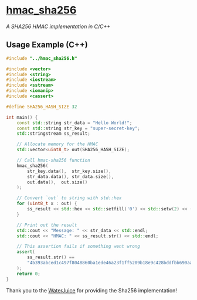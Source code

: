 # [hmac_sha256](https://github.com/h5p9sl/hmac_sha256)
*A SHA256 HMAC implementation in C/C++*

## Usage Example (C++)
```cpp
#include "../hmac_sha256.h"

#include <vector>
#include <string>
#include <iostream>
#include <sstream>
#include <iomanip>
#include <cassert>

#define SHA256_HASH_SIZE 32

int main() {
    const std::string str_data = "Hello World!";
    const std::string str_key = "super-secret-key";
    std::stringstream ss_result;

    // Allocate memory for the HMAC
    std::vector<uint8_t> out(SHA256_HASH_SIZE);

    // Call hmac-sha256 function
    hmac_sha256(
        str_key.data(),  str_key.size(),
        str_data.data(), str_data.size(),
        out.data(),  out.size()
    );

    // Convert `out` to string with std::hex
    for (uint8_t x : out) {
        ss_result << std::hex << std::setfill('0') << std::setw(2) << (int)x;
    }

    // Print out the result
    std::cout << "Message: " << str_data << std::endl;
    std::cout << "HMAC: " << ss_result.str() << std::endl;

    // This assertion fails if something went wrong
    assert(
        ss_result.str() ==
        "4b393abced1c497f8048860ba1ede46a23f1ff5209b18e9c428bddfbb690aad8"
    );
    return 0;
}
```

Thank you to the [WaterJuice](https://github.com/WaterJuice/WjCryptLib) for providing the Sha256 implementation!

